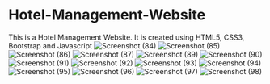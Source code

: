 # Hotel-Management-Website
This is a Hotel Management Website.
It is created using HTML5, CSS3, Bootstrap and Javascript
![Screenshot (84)](https://user-images.githubusercontent.com/68610419/147565372-420c5f62-6ffc-431a-a68c-b3500ba34bcb.png)
![Screenshot (85)](https://user-images.githubusercontent.com/68610419/147565375-1150a3e1-5cfa-439c-b48e-634e358b30c7.png)
![Screenshot (86)](https://user-images.githubusercontent.com/68610419/147565378-efbb4453-8f68-4413-88d5-177b17d23aea.png)
![Screenshot (87)](https://user-images.githubusercontent.com/68610419/147565381-1de8e99c-b20e-4da9-804e-079b4073e6e7.png)
![Screenshot (89)](https://user-images.githubusercontent.com/68610419/147565384-b58c0abb-ae15-4a87-acc1-e2abd16f52ee.png)
![Screenshot (90)](https://user-images.githubusercontent.com/68610419/147565388-12b49903-84e2-49ee-a630-68d45853eef8.png)
![Screenshot (91)](https://user-images.githubusercontent.com/68610419/147565390-f9fbfba0-1f83-49a9-99e0-65c561e6d9e0.png)
![Screenshot (92)](https://user-images.githubusercontent.com/68610419/147565394-f1262b90-1863-4c64-9e64-d546f01982de.png)
![Screenshot (93)](https://user-images.githubusercontent.com/68610419/147565396-22ce1fef-6b20-4f9e-85da-faf6580eb5bb.png)
![Screenshot (94)](https://user-images.githubusercontent.com/68610419/147565400-2c0f8a1e-c223-4a14-809c-2492017e1ad8.png)
![Screenshot (95)](https://user-images.githubusercontent.com/68610419/147565409-cdfa7ca1-fde0-4a67-9f81-4c228c7cb45c.png)
![Screenshot (96)](https://user-images.githubusercontent.com/68610419/147565414-22a2523a-36a6-41ea-8bcf-0317f986167e.png)
![Screenshot (97)](https://user-images.githubusercontent.com/68610419/147565419-f1e41e1e-3605-453f-86c4-0a7307edff82.png)
![Screenshot (98)](https://user-images.githubusercontent.com/68610419/147565420-408a7bed-3c29-4a54-9c05-527007491a26.png)
